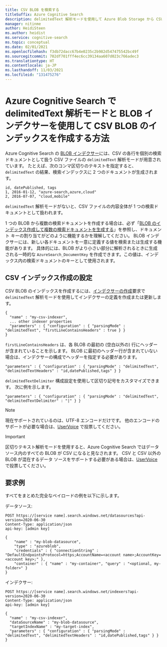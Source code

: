 ```yaml
---
title: CSV BLOB を検索する
titleSuffix: Azure Cognitive Search
description: delimitedText 解析モードを使用して Azure Blob Storage から CSV を抽出し、インポートします。
manager: nitinme
author: HeidiSteen
ms.author: heidist
ms.service: cognitive-search
ms.topic: conceptual
ms.date: 02/01/2021
ms.openlocfilehash: f3db72dacc67b4e0235c2b982d547475542bc49f
ms.sourcegitcommit: 702df701fff4ec6cc39134aa607d023c766adec3
ms.translationtype: HT
ms.contentlocale: ja-JP
ms.lasthandoff: 11/03/2021
ms.locfileid: "131475276"
---
```

# <a name="how-to-index-csv-blobs-using-delimitedtext-parsing-mode-and-blob-indexers-in-azure-cognitive-search"></a>Azure Cognitive Search で delimitedText 解析モードと BLOB インデクサーを使用して CSV BLOB のインデックスを作成する方法

Azure Cognitive Search の [BLOB インデクサー](search-howto-indexing-azure-blob-storage.md)には、CSV の各行を個別の検索ドキュメントとして扱う CSV ファイルの `delimitedText` 解析モードが用意されています。 たとえば、次のコンマ区切りのテキストを指定すると、`delimitedText` の結果、検索インデックスに 2 つのドキュメントが生成されます。 

```text
id, datePublished, tags
1, 2016-01-12, "azure-search,azure,cloud"
2, 2016-07-07, "cloud,mobile"
```

`delimitedText` 解析モードがないと、CSV ファイルの内容全体が 1 つの検索ドキュメントとして扱われます。

1 つの BLOB から複数の検索ドキュメントを作成する場合は、必ず「[BLOB のインデックス作成して複数の検索ドキュメントを生成する](search-howto-index-one-to-many-blobs.md)」を参照し、ドキュメント キーの割り当てがどのように機能するかを理解してください。 BLOB インデクサーには、新しい各ドキュメントを一意に定義する値を検索または生成する機能があります。 具体的には、BLOB がより小さい部分に解析されるときに生成される一時的な `AzureSearch_DocumentKey` を作成できます。この値は、インデックス内の検索ドキュメントのキーとして使用されます。

## <a name="setting-up-csv-indexing"></a>CSV インデックス作成の設定

CSV BLOB のインデックスを作成するには、[インデクサーの作成](/rest/api/searchservice/create-indexer)要求で `delimitedText` 解析モードを使用してインデクサーの定義を作成または更新します。

```http
{
  "name" : "my-csv-indexer",
  ... other indexer properties
  "parameters" : { "configuration" : { "parsingMode" : "delimitedText", "firstLineContainsHeaders" : true } }
}
```

`firstLineContainsHeaders` は、各 BLOB の最初の (空白以外の) 行にヘッダーが含まれていることを示します。
BLOB に最初のヘッダー行が含まれていない場合は、インデクサーの構成でヘッダーを指定する必要があります。 

```http
"parameters" : { "configuration" : { "parsingMode" : "delimitedText", "delimitedTextHeaders" : "id,datePublished,tags" } } 
```

`delimitedTextDelimiter` 構成設定を使用して区切り記号をカスタマイズできます。 次に例を示します。

```http
"parameters" : { "configuration" : { "parsingMode" : "delimitedText", "delimitedTextDelimiter" : "|" } }
```

> [!NOTE]
> 現在サポートされているのは、UTF-8 エンコードだけです。 他のエンコードのサポートが必要な場合は、[UserVoice](https://feedback.azure.com/d365community/forum/9325d19e-0225-ec11-b6e6-000d3a4f07b8) で投票してください。

> [!IMPORTANT]
> 区切りテキスト解析モードを使用すると、Azure Cognitive Search ではデータ ソース内のすべての BLOB が CSV になると見なされます。 CSV と CSV 以外の BLOB が混在するデータ ソースをサポートする必要がある場合は、[UserVoice](https://feedback.azure.com/d365community/forum/9325d19e-0225-ec11-b6e6-000d3a4f07b8) で投票してください。
>

## <a name="request-examples"></a>要求例

すべてをまとめた完全なペイロードの例を以下に示します。 

データソース: 

```http
POST https://[service name].search.windows.net/datasources?api-version=2020-06-30
Content-Type: application/json
api-key: [admin key]

{
    "name" : "my-blob-datasource",
    "type" : "azureblob",
    "credentials" : { "connectionString" : "DefaultEndpointsProtocol=https;AccountName=<account name>;AccountKey=<account key>;" },
    "container" : { "name" : "my-container", "query" : "<optional, my-folder>" }
}   
```

インデクサー:

```http
POST https://[service name].search.windows.net/indexers?api-version=2020-06-30
Content-Type: application/json
api-key: [admin key]

{
  "name" : "my-csv-indexer",
  "dataSourceName" : "my-blob-datasource",
  "targetIndexName" : "my-target-index",
  "parameters" : { "configuration" : { "parsingMode" : "delimitedText", "delimitedTextHeaders" : "id,datePublished,tags" } }
}
```


